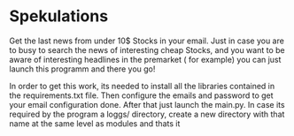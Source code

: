 # Spekulations
Get the last news from under 10$ Stocks in your email. Just in case you are to busy to search the news of interesting cheap Stocks, and you want to be aware of interesting headlines in the premarket ( for example) you can just launch this programm and there you go!


In order to get this work, its needed to install all the libraries contained in the requirements.txt file.
Then  configure the emails and password to get your email configuration done. After that just launch the main.py.
In case its required by the program a loggs/ directory, create a new directory with that name at the same level as modules and thats it
